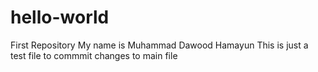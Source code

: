 # hello-world
First Repository
My name is Muhammad Dawood Hamayun 
This is just a test file to commmit changes to main file
